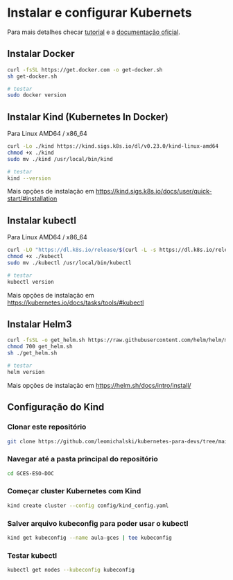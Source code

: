 # Instalar e configurar Kubernets

Para mais detalhes checar [tutorial](https://github.com/leomichalski/kubernetes-para-devs/tree/main) e a [documentação oficial](https://kubernetes.io/docs/home/).


## Instalar Docker

```bash
curl -fsSL https://get.docker.com -o get-docker.sh
sh get-docker.sh

# testar
sudo docker version
```

## Instalar Kind (Kubernetes In Docker)

Para Linux AMD64 / x86_64

```bash
curl -Lo ./kind https://kind.sigs.k8s.io/dl/v0.23.0/kind-linux-amd64
chmod +x ./kind
sudo mv ./kind /usr/local/bin/kind

# testar
kind --version
```

Mais opções de instalação em <https://kind.sigs.k8s.io/docs/user/quick-start/#installation>

## Instalar kubectl

Para Linux AMD64 / x86_64

```bash
curl -LO "https://dl.k8s.io/release/$(curl -L -s https://dl.k8s.io/release/stable.txt)/bin/linux/amd64/kubectl"
chmod +x ./kubectl
sudo mv ./kubectl /usr/local/bin/kubectl

# testar
kubectl version
```

Mais opções de instalação em <https://kubernetes.io/docs/tasks/tools/#kubectl>

## Instalar Helm3

```bash
curl -fsSL -o get_helm.sh https://raw.githubusercontent.com/helm/helm/main/scripts/get-helm-3
chmod 700 get_helm.sh
sh ./get_helm.sh

# testar
helm version
```

Mais opções de instalação em <https://helm.sh/docs/intro/install/>

## Configuração do Kind

### Clonar este repositório

```bash
git clone https://github.com/leomichalski/kubernetes-para-devs/tree/main
```

### Navegar até a pasta principal do repositório

```bash
cd GCES-ESO-DOC
```

### Começar cluster Kubernetes com Kind

```bash
kind create cluster --config config/kind_config.yaml
```

### Salver arquivo kubeconfig para poder usar o kubectl

```bash
kind get kubeconfig --name aula-gces | tee kubeconfig
```

### Testar kubectl

```bash
kubectl get nodes --kubeconfig kubeconfig
```
